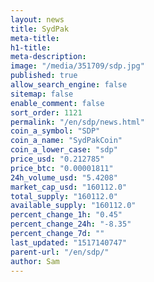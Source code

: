```yaml
---
layout: news
title: SydPak
meta-title: 
h1-title: 
meta-description: 
image: "/media/351709/sdp.jpg"
published: true
allow_search_engine: false
sitemap: false
enable_comment: false
sort_order: 1121
permalink: "/en/sdp/news.html"
coin_a_symbol: "SDP"
coin_a_name: "SydPakCoin"
coin_a_lower_case: "sdp"
price_usd: "0.212785"
price_btc: "0.00001811"
24h_volume_usd: "5.4208"
market_cap_usd: "160112.0"
total_supply: "160112.0"
available_supply: "160112.0"
percent_change_1h: "0.45"
percent_change_24h: "-8.35"
percent_change_7d: ""
last_updated: "1517140747"
parent-url: "/en/sdp/"
author: Sam
---
```


